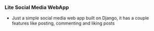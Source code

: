 ### Lite Social Media WebApp ###

 - Just a simple social media web app built on Django, it has a couple features like posting, commenting and liking posts
